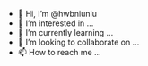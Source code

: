 - 👋 Hi, I’m @hwbniuniu
- 👀 I’m interested in ...
- 🌱 I’m currently learning ...
- 💞️ I’m looking to collaborate on ...
- 📫 How to reach me ...

<!---
hwbniuniu/hwbniuniu is a ✨ special ✨ repository because its `README.md` (this file) appears on your GitHub profile.
You can click the Preview link to take a look at your changes.
--->

